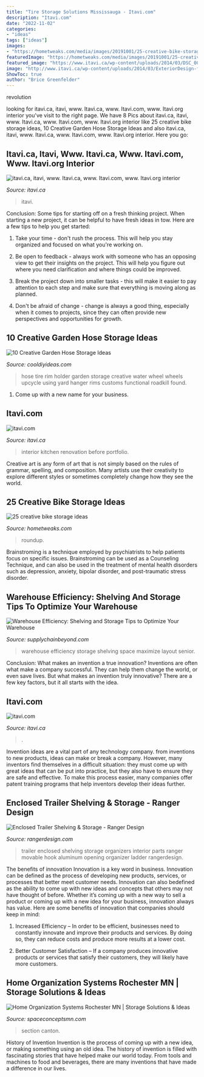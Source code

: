 ```yaml
---
title: "Tire Storage Solutions Mississauga - Itavi.com"
description: "Itavi.com"
date: "2022-11-02"
categories:
- "ideas"
tags: ["ideas"]
images:
- "https://hometweaks.com/media/images/20191001/25-creative-bike-storage-ideas-1569946075-original.jpg"
featuredImage: "https://hometweaks.com/media/images/20191001/25-creative-bike-storage-ideas-1569946075-original.jpg"
featured_image: "https://www.itavi.ca/wp-content/uploads/2014/03/DSC_0031.jpg"
image: "http://www.itavi.ca/wp-content/uploads/2014/03/ExteriorDesign-feature-e1414354960641.jpg"
ShowToc: true
author: "Brice Greenfelder"
---
```



revolution

	

		
looking for itavi.ca, itavi, www. Itavi.ca, www. Itavi.com, www. Itavi.org interior you've visit to the right page. We have 8 Pics about itavi.ca, itavi, www. Itavi.ca, www. Itavi.com, www. Itavi.org interior like 25 creative bike storage ideas, 10 Creative Garden Hose Storage Ideas and also itavi.ca, itavi, www. Itavi.ca, www. Itavi.com, www. Itavi.org interior. Here you go:
		
    
## Itavi.ca, Itavi, Www. Itavi.ca, Www. Itavi.com, Www. Itavi.org Interior

<img loading=lazy src="https://www.itavi.ca/wp-content/uploads/2014/03/DSC_0031.jpg" onerror="this.onerror=null;this.src='https://tse3.mm.bing.net/th?id=OIP.r3uuMCGz97EDFLBhu1CMowAAAA&amp;pid=15.1';" alt="itavi.ca, itavi, www. Itavi.ca, www. Itavi.com, www. Itavi.org interior">

_Source: itavi.ca_

>itavi. 

	

Conclusion: Some tips for starting off on a fresh thinking project.
When starting a new project, it can be helpful to have fresh ideas in tow. Here are a few tips to help you get started:
1. Take your time - don't rush the process. This will help you stay organized and focused on what you're working on.

2. Be open to feedback - always work with someone who has an opposing view to get their insights on the project. This will help you figure out where you need clarification and where things could be improved.

3. Break the project down into smaller tasks - this will make it easier to pay attention to each step and make sure that everything is moving along as planned.

4. Don't be afraid of change - change is always a good thing, especially when it comes to projects, since they can often provide new perspectives and opportunities for growth.

    
## 10 Creative Garden Hose Storage Ideas

<img loading=lazy src="http://cooldiyideas.com/wp-content/uploads/2015/08/Tire-Rim.jpg" onerror="this.onerror=null;this.src='https://tse3.mm.bing.net/th?id=OIP.Whj11qzI3BGaaQ_Ywp43yQHaJ7&amp;pid=15.1';" alt="10 Creative Garden Hose Storage Ideas">

_Source: cooldiyideas.com_

>hose tire rim holder garden storage creative water wheel wheels upcycle using yard hanger rims customs functional roadkill found. 

	

1. Come up with a new name for your business.

    
## Itavi.com

<img loading=lazy src="http://www.itavi.ca/wp-content/uploads/2014/03/DSC_0038.jpg" onerror="this.onerror=null;this.src='https://tse2.mm.bing.net/th?id=OIP.pUpzDs7GDgCJ23ygOy5SSQAAAA&amp;pid=15.1';" alt="itavi.com">

_Source: itavi.ca_

>interior kitchen renovation before portfolio. 

	

Creative art is any form of art that is not simply based on the rules of grammar, spelling, and composition. Many artists use their creativity to explore different styles or sometimes completely change how they see the world.

    
## 25 Creative Bike Storage Ideas

<img loading=lazy src="https://hometweaks.com/media/images/20191001/25-creative-bike-storage-ideas-1569946075-original.jpg" onerror="this.onerror=null;this.src='https://tse3.mm.bing.net/th?id=OIP.r1JQcsLLcnvjVH0zDDshfgHaHa&amp;pid=15.1';" alt="25 creative bike storage ideas">

_Source: hometweaks.com_

>roundup. 

	

Brainstroming is a technique employed by psychiatrists to help patients focus on specific issues. Brainstroming can be used as a Counseling Technique, and can also be used in the treatment of mental health disorders such as depression, anxiety, bipolar disorder, and post-traumatic stress disorder.

    
## Warehouse Efficiency: Shelving And Storage Tips To Optimize Your Warehouse

<img loading=lazy src="https://supplychainbeyond.com/wp-content/uploads/2016/07/warehouse-storage-efficiency-1.jpg" onerror="this.onerror=null;this.src='https://tse2.mm.bing.net/th?id=OIP.8Mz_iWKpEZT0ps-jKlIxJwHaDt&amp;pid=15.1';" alt="Warehouse Efficiency: Shelving and Storage Tips to Optimize Your Warehouse">

_Source: supplychainbeyond.com_

>warehouse efficiency storage shelving space maximize layout senior. 

	

Conclusion: What makes an invention a true innovation?
Inventions are often what make a company successful. They can help them change the world, or even save lives. But what makes an invention truly innovative? There are a few key factors, but it all starts with the idea.

    
## Itavi.com

<img loading=lazy src="http://www.itavi.ca/wp-content/uploads/2014/03/ExteriorDesign-feature-e1414354960641.jpg" onerror="this.onerror=null;this.src='https://tse4.mm.bing.net/th?id=OIP.7bhwTOyd-KJvuQ69WJBYsQAAAA&amp;pid=15.1';" alt="itavi.com">

_Source: itavi.ca_

>. 

	

Invention ideas are a vital part of any technology company. from inventions to new products, ideas can make or break a company. However, many inventors find themselves in a difficult situation: they must come up with great ideas that can be put into practice, but they also have to ensure they are safe and effective. To make this process easier, many companies offer patent training programs that help inventors develop their ideas further.

    
## Enclosed Trailer Shelving &amp; Storage - Ranger Design

<img loading=lazy src="http://rangerdesign.com/wp-content/uploads/2013/02/Enclosed-Trailer-Shelving-with-Parts-Organizers.jpg" onerror="this.onerror=null;this.src='https://tse1.mm.bing.net/th?id=OIP.pVz_l8DMmg0ws5d7NfGZdAHaLE&amp;pid=15.1';" alt="Enclosed Trailer Shelving &amp; Storage - Ranger Design">

_Source: rangerdesign.com_

>trailer enclosed shelving storage organizers interior parts ranger movable hook aluminum opening organizer ladder rangerdesign. 

	

The benefits of innovation
Innovation is a key word in business. Innovation can be defined as the process of developing new products, services, or processes that better meet customer needs. Innovation can also bedefined as the ability to come up with new ideas and concepts that others may not have thought of before. Whether it’s coming up with a new way to sell a product or coming up with a new idea for your business, innovation always has value. Here are some benefits of innovation that companies should keep in mind: 
1) Increased Efficiency – In order to be efficient, businesses need to constantly innovate and improve their products and services. By doing so, they can reduce costs and produce more results at a lower cost. 

2) Better Customer Satisfaction – If a company produces innovative products or services that satisfy their customers, they will likely have more customers.

    
## Home Organization Systems Rochester MN | Storage Solutions &amp; Ideas

<img loading=lazy src="https://www.spaceconceptsmn.com/wp-content/uploads/elementor/thumbs/custom-closet-systems-top-section-1-op6pop3seeqp8rsag9wcl4bnz9l3c7324l1oapgvh4.jpg" onerror="this.onerror=null;this.src='https://tse2.mm.bing.net/th?id=OIP.5zAxN4Dlf_kFlFtc0cmZJgAAAA&amp;pid=15.1';" alt="Home Organization Systems Rochester MN | Storage Solutions &amp; Ideas">

_Source: spaceconceptsmn.com_

>section canton. 

	

History of Invention
Invention is the process of coming up with a new idea, or making something using an old idea. The history of invention is filled with fascinating stories that have helped make our world today. From tools and machines to food and beverages, there are many inventions that have made a difference in our lives.

